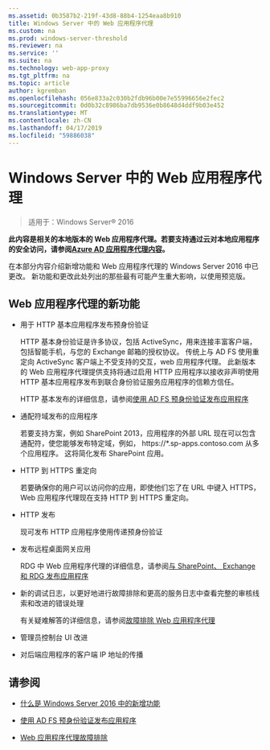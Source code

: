 ```yaml
---
ms.assetid: 0b3587b2-219f-43d8-88b4-1254eaa8b910
title: Windows Server 中的 Web 应用程序代理
ms.custom: na
ms.prod: windows-server-threshold
ms.reviewer: na
ms.service: ''
ms.suite: na
ms.technology: web-app-proxy
ms.tgt_pltfrm: na
ms.topic: article
author: kgremban
ms.openlocfilehash: 056e833a2c030b2fdb96b00e7e55996656e2fec2
ms.sourcegitcommit: 0d0b32c8986ba7db9536e0b8648d4ddf9b03e452
ms.translationtype: MT
ms.contentlocale: zh-CN
ms.lasthandoff: 04/17/2019
ms.locfileid: "59886038"
---
```

# <a name="web-application-proxy-in-windows-server"></a>Windows Server 中的 Web 应用程序代理

>适用于：Windows Server&reg; 2016

**此内容是相关的本地版本的 Web 应用程序代理。若要支持通过云对本地应用程序的安全访问，请参阅[Azure AD 应用程序代理内容](https://azure.microsoft.com/documentation/articles/active-directory-application-proxy-get-started/)。**  
  
在本部分内容介绍新增功能和 Web 应用程序代理的 Windows Server 2016 中已更改。 新功能和更改此处列出的那些最有可能产生重大影响，以使用预览版。  
  
## <a name="web-application-proxy-new-features"></a>Web 应用程序代理的新功能  
  
-   用于 HTTP 基本应用程序发布预身份验证  
  
    HTTP 基本身份验证是许多协议，包括 ActiveSync，用来连接丰富客户端，包括智能手机，与您的 Exchange 邮箱的授权协议。 传统上与 AD FS 使用重定向 ActiveSync 客户端上不受支持的交互，web 应用程序代理。 此新版本的 Web 应用程序代理提供支持将通过启用 HTTP 应用程序以接收非声明使用 HTTP 基本应用程序发布到联合身份验证服务应用程序的信赖方信任。  
  
    HTTP 基本发布的详细信息，请参阅[使用 AD FS 预身份验证发布应用程序](../web-application-proxy/../web-application-proxy/Publishing-Applications-using-AD-FS-Preauthentication.md)  
  
-   通配符域发布的应用程序  
  
    若要支持方案，例如 SharePoint 2013，应用程序的外部 URL 现在可以包含通配符，使您能够发布特定域，例如， https://*.sp-apps.contoso.com 从多个应用程序。 这将简化发布 SharePoint 应用。  
  
-   HTTP 到 HTTPS 重定向  
  
    若要确保你的用户可以访问你的应用，即使他们忘了在 URL 中键入 HTTPS，Web 应用程序代理现在支持 HTTP 到 HTTPS 重定向。  
  
-   HTTP 发布  
  
    现可发布 HTTP 应用程序使用传递预身份验证  
  
-   发布远程桌面网关应用  
  
    RDG 中 Web 应用程序代理的详细信息，请参阅[与 SharePoint、 Exchange 和 RDG 发布应用程序](../web-application-proxy/Publishing-Applications-with-SharePoint,-Exchange-and-RDG.md)  
  
-   新的调试日志，以更好地进行故障排除和更高的服务日志中查看完整的审核线索和改进的错误处理  
  
    有关疑难解答的详细信息，请参阅[故障排除 Web 应用程序代理](https://technet.microsoft.com/library/dn770156.aspx)  
  
-   管理员控制台 UI 改进  
  
-   对后端应用程序的客户端 IP 地址的传播  
  
## <a name="see-also"></a>请参阅  
  
-   [什么是 Windows Server 2016 中的新增功能](https://technet.microsoft.com/library/dn765472.aspx)  
  
-   [使用 AD FS 预身份验证发布应用程序](../web-application-proxy/Publishing-Applications-using-AD-FS-Preauthentication.md)  
  
-   [Web 应用程序代理故障排除](https://technet.microsoft.com/library/dn770156.aspx)  
  



